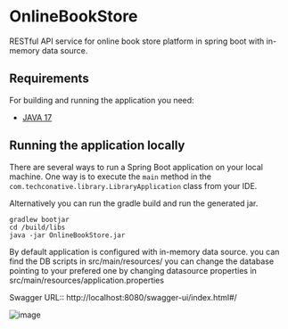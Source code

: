 # OnlineBookStore
RESTful API service for online book store platform in spring boot with in-memory data source.

## Requirements

For building and running the application you need:

- [JAVA 17](https://www.oracle.com/java/technologies/downloads/#java17)

## Running the application locally

There are several ways to run a Spring Boot application on your local machine. One way is to execute the `main` method in the `com.techconative.library.LibraryApplication` class from your IDE.

Alternatively you can run the gradle build and run the generated jar.

```shell
gradlew bootjar
cd /build/libs
java -jar OnlineBookStore.jar
```

By default application is configured with in-memory data source. you can find the DB scripts in src/main/resources/
you can change the database pointing to your prefered one by changing datasource properties in src/main/resources/application.properties

Swagger URL:: http://localhost:8080/swagger-ui/index.html#/

![image](https://github.com/mohankrishnanvasudevan/OnlineBookStore/assets/128733715/1b11b706-6af6-4761-a191-5591ab5eb26f)
